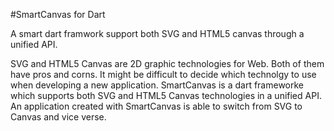 #SmartCanvas for Dart

A smart dart framwork support both SVG and HTML5 canvas through a unified API.

SVG and HTML5 Canvas are 2D graphic technologies for Web. Both of them have pros and corns. 
It might be difficult to decide which technolgy to use when developing a new application. 
SmartCanvas is a dart frameworke which supports both SVG and HTML5 Canvas technologies in a
unified API. An application created with SmartCanvas is able to switch from SVG to 
Canvas and vice verse.


